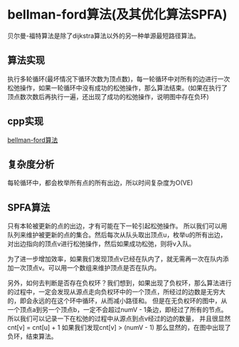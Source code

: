 # bellman-ford算法(及其优化算法SPFA)

贝尔曼-福特算法是除了dijkstra算法以外的另一种单源最短路径算法。

## 算法实现

执行多轮循环(最坏情况下循环次数为顶点数)，每一轮循环中对所有的边进行一次松弛操作，如果一轮循环中没有成功的松弛操作，那么算法结束。(如果在执行了顶点数次数后再执行一遍，还出现了成功的松弛操作，说明图中存在负环)

## cpp实现

[bellman-ford算法](./bellman-ford算法.cpp)

## 复杂度分析

每轮循环中，都会枚举所有点的所有出边，所以时间复杂度为O(VE)

## SPFA算法

只有本轮被更新的点的出边，才有可能在下一轮引起松弛操作。
所以我们可以用队列来维护被更新的点的集合。然后每次从队头取出顶点u，枚举u的所有出边，对出边指向的顶点v进行松弛操作，然后如果成功松弛，则将v入队。

为了进一步增加效率，如果我们发现顶点v已经在队内了，就无需再一次在队内添加一次顶点v。可以用一个数组来维护顶点是否在队内。

另外，如何去判断是否存在负权环？我们想到，如果出现了负权环，那么算法进行的过程中，一定会发现从源点走向负权环中的一个顶点，所经过的边数是无穷大的，即会永远的在这个环中循环，从而减小路径和。
但是在无负权环的图中，从一个顶点a到另一个顶点b，一定不会超过numV - 1条边，即经过了所有的节点。
所以我们可以记录一下在松弛的过程中从源点到点v经过的边的数量，
并且很显然cnt[v] = cnt[u] + 1
如果我们发现cnt[v] > (numV - 1)
那么显然的，在图中出现了负环，结束算法。

